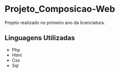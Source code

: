 # Projeto_Composicao-Web
Projeto realizado no primeiro ano da licenciatura.

## Linguagens Utilizadas
- Php
- Html
- Css
- Sql
